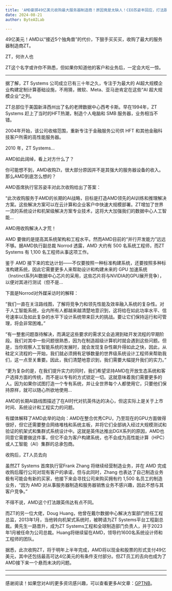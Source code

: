 ```yaml
---
title: 'AMD豪掷49亿美元收购最大服务器制造商！原因竟是太缺人！CEO苏姿丰回应，打法跟英伟达果真不一样！'
date: 2024-08-21
author: ByteAILab

---
```


49亿美元！AMD以“接近5个独角兽”的代价，下狠手买买买，收购了最大的服务器制造商ZT。

ZT，何许人也

ZT这个名字或许你不熟悉，但如果你知道他的客户和业务后，一定会大吃一惊。

---


据了解，ZT Systems 公司成立已有三十年之久，专注于为最大的 AI超大规模企业构建定制计算基础设施，不用猜，微软、Meta、亚马逊肯定在这些“AI 超大规模企业”之列。

ZT总部位于美国新泽西州出了名的老牌数据中心西考卡斯。早在1994年，ZT Systems 赶上了当时的HFT热潮，制造个人电脑和 SMB 服务器，业务相当不错。

2004年开始，该公司收缩范围，重新专注于金融服务公司供 HFT 和其他金融科技客户所需的高性能服务器。

2010 年，ZT Systems...

AMD如此阔绰，看上对方什么了？

你可能想不到，AMD收购Zt，很大部分原因并不是其强大的服务器设备的收入。那么AMD到底怎么想的？

AMD首席执行官苏姿丰对此次收购给出了答案：

“此次收购服务于AMD的长期的AI战略，目标是打造AMD领先的AI训练和推理解决方案。这些解决方案可以在云计算和企业客户中快速大规模部署。ZT增加了世界一流的系统设计和机架级解决方案专业技术，这将大大加强我们的数据中心人工智能...

AMD用收购解决人才荒！

AMD 要做的是提高其系统架构和工程水平。然而AMD目前的“并行开发能力”远远不够。据AMD执行副总裁 Norrod 透露，AMD 大约有 500 名系统工程师，而ZT Systems 有 1,100 名工程师从事这项工作。

鉴于 AMD 接下来的宏达计划——不仅要按照一种标准构建系统，还要按照多种标准构建系统，因此它需要更多人来帮助设计和构建未来的 GPU 加速系统（Instinct系列AI数据中心芯片的采用，这些芯片将与NVIDIA的GPU展开竞争），以便对其进行测试（但不是...

下面是Norrod对外媒采访时的解释：

“我们一直在关注路线图，了解将竞争力和领先性能及效率融入系统的复杂性。对于人工智能系统，业内所有人都越来越清楚地意识到，这将给在如此功率水平、信号速率以及如此复杂的水平下设计系统带来巨大的挑战。要让它们保持运行和可管理，将会非常困难。”

“有一整套问题亟待解决，而满足这些要求的需求又会追溯到硅开发流程的早期阶段。我们对其中一些问题很熟悉，因为在制造超级计算机时就会遇到这些问题。但是，当你观察人工智能系统的发展时，就会发现复杂性飙升得如此之快，因此，从硅定义流程的一开始，我们就必须拥有足够数量的世界级系统设计工程师来帮助我们，这一点至关重要。因此，我们清楚地意识到，我们需要大幅提升我们的实力。”

“更为复杂的是，在我们提升实力的同时，我们希望坚持AMD在开放生态系统和客户选择方面的传统，而不是以专有的方式锁定一切。这就意味着我们需要更多的人。因为如果你试图打造一个专有系统，并让全世界每个人都使用它，只要他们保持原样，就可以随心所欲地使用...

AMD的长期AI路线图描述了在AI时代对抗英伟达的决心，但这实际上是关于上市时间、系统设计和工程实力的问题。

有媒体解释了AMD此举的动向：AMD在整合优秀CPU，乃至现在的GPU方面做得很好，但它还需要整合网络堆栈和系统主板，并将它们全部纳入经过大规模测试和验证的机架式和集群式系统设计中。这就是英伟达推出DGX系列的原因，AMD也同意它需要做这件事，但它不会为客户构建系统，也不会成为高性能计算（HPC）或人工智能（AI）集群的总承包商。

收购后，ZT人员去向

虽然ZT Systems 首席执行官Frank Zhang 将继续经营制造业务，并在 AMD 完成收购后履行公司对现有客户的承诺，但与此同时，Zhang 也表达了自己制造业务极有可能会有新的买家，他接下来会寻找公司来购买拥有约 1,500 名员工的制造业务，“因为 AMD 对从事服务器制造和服务器销售业务不感兴趣，因此不想与其客户竞争。”

不得不说，AMD这个打法跟英伟达有点不同。

而ZT的另一位大佬，Doug Huang，他曾在戴尔数据中心解决方案部门担任工程总监，2013年1月，当他转向机架式系统时，被聘请为ZT Systems平台工程副总裁。黄先生一路晋升，成为ZT Systems工程和全球制造部门负责人，并于2023年1月被任命为公司总裁。Huang将继续留在AMD，领导约1600名系统设计师和工程师的团队。

据悉，此次收购ZT，将于明年上半年完成，AMD将以现金和股票的形式支付49亿美元，其中还包括最高可达4亿美元的有条件支付部分。但ZT员工的去向也成为了AMD接下来一个悬而未决的问题。 

---
---
感谢阅读！如果您对AI的更多资讯感兴趣，可以查看更多AI文章：[GPTNB](https://gptnb.com)。